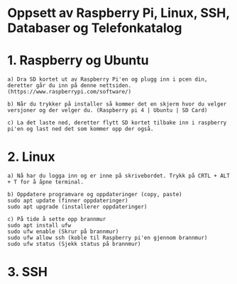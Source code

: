 # Oppsett av Raspberry Pi, Linux, SSH, Databaser og Telefonkatalog

# 1. Raspberry og Ubuntu
    a) Dra SD kortet ut av Raspberry Pi'en og plugg inn i pcen din, deretter går du inn på denne nettsiden. (https://www.raspberrypi.com/software/)

    b) Når du trykker på installer så kommer det en skjerm hvor du velger versjoner og der velger du. (Raspberry pi 4 | Ubuntu | SD Card)

    c) La det laste ned, deretter flytt SD kortet tilbake inn i raspberry pi'en og last ned det som kommer opp der også.
# 2. Linux
    a) Nå har du logga inn og er inne på skrivebordet. Trykk på CRTL + ALT + T for å åpne terminal.

    b) Oppdatere programvare og oppdateringer (copy, paste)
    sudo apt update (finner oppdateringer)
    sudo apt upgrade (installerer oppdateringer)

    c) På tide å sette opp brannmur
    sudo apt install ufw
    sudo ufw enable (Skrur på brannmur)
    sudo ufw allow ssh (koble til Raspberry pi'en gjennom brannmur)
    sudo ufw status (Sjekk status på brannmur)
# 3. SSH